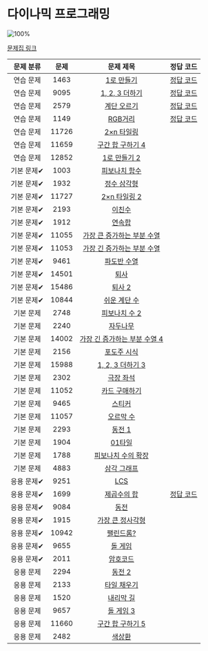 # 다이나믹 프로그래밍

![100%](https://progress-bar.dev/5/?scale=44&title=progress&width=500&color=babaca&suffix=/44)

[문제집 링크](https://www.acmicpc.net/workbook/view/7319)

| 문제 분류  |  문제   |                           문제 제목                            |                                  정답 코드                                  |
|:------:|:-----:|:----------------------------------------------------------:|:-----------------------------------------------------------------------:|
| 연습 문제  | 1463  |       [1로 만들기](https://www.acmicpc.net/problem/1463)       |  [정답 코드](../../baa_kingDog/dynamicProgramming/_1463_1로_만들기/Main.java)   | 
| 연습 문제  | 9095  |    [1, 2, 3 더하기](https://www.acmicpc.net/problem/9095)     | [정답 코드](../../baa_kingDog/dynamicProgramming/_9095_1_2_3_더하기/Main.java) |   
| 연습 문제  | 2579  |       [계단 오르기](https://www.acmicpc.net/problem/2579)       |  [정답 코드](../../baa_kingDog/dynamicProgramming/_2579_계단_오르기/Main.java)   |
| 연습 문제  | 1149  |       [RGB거리](https://www.acmicpc.net/problem/1149)        |   [정답 코드](../../baa_kingDog/dynamicProgramming/_1149_RGB거리/Main.java)   |
| 연습 문제  | 11726 |      [2×n 타일링](https://www.acmicpc.net/problem/11726)      |                                                                         |
| 연습 문제  | 11659 |    [구간 합 구하기 4](https://www.acmicpc.net/problem/11659)     |                                                                         |
| 연습 문제  | 12852 |     [1로 만들기 2](https://www.acmicpc.net/problem/12852)      |                                                                         |
| 기본 문제✔ | 1003  |      [피보나치 함수](https://www.acmicpc.net/problem/1003)       |                                                                         |
| 기본 문제✔ | 1932  |       [정수 삼각형](https://www.acmicpc.net/problem/1932)       |                                                                         |
| 기본 문제✔ | 11727 |     [2×n 타일링 2](https://www.acmicpc.net/problem/11727)     |                                                                         |
| 기본 문제✔ | 2193  |        [이친수](https://www.acmicpc.net/problem/2193)         |                                                                         |
| 기본 문제✔ | 1912  |        [연속합](https://www.acmicpc.net/problem/1912)         |                                                                         |
| 기본 문제✔ | 11055 |  [가장 큰 증가하는 부분 수열](https://www.acmicpc.net/problem/11055)  |                                                                         |
| 기본 문제✔ | 11053 |  [가장 긴 증가하는 부분 수열](https://www.acmicpc.net/problem/11053)  |                                                                         |
| 기본 문제✔ | 9461  |       [파도반 수열](https://www.acmicpc.net/problem/9461)       |                                                                         |
| 기본 문제✔ | 14501 |        [퇴사](https://www.acmicpc.net/problem/14501)         |                                                                         |
| 기본 문제✔ | 15486 |       [퇴사 2](https://www.acmicpc.net/problem/15486)        |                                                                         |
| 기본 문제✔ | 10844 |      [쉬운 계단 수](https://www.acmicpc.net/problem/10844)      |                                                                         |
| 기본 문제  | 2748  |      [피보나치 수 2](https://www.acmicpc.net/problem/2748)      |                                                                         |
| 기본 문제  | 2240  |        [자두나무](https://www.acmicpc.net/problem/2240)        |                                                                         |
| 기본 문제  | 14002 | [가장 긴 증가하는 부분 수열 4](https://www.acmicpc.net/problem/14002) |                                                                         |
| 기본 문제  | 2156  |       [포도주 시식](https://www.acmicpc.net/problem/2156)       |                                                                         |
| 기본 문제  | 15988 |   [1, 2, 3 더하기 3](https://www.acmicpc.net/problem/15988)   |                                                                         |
| 기본 문제  | 2302  |       [극장 좌석](https://www.acmicpc.net/problem/2302)        |                                                                         |
| 기본 문제  | 11052 |      [카드 구매하기](https://www.acmicpc.net/problem/11052)      |                                                                         |
| 기본 문제  | 9465  |        [스티커](https://www.acmicpc.net/problem/9465)         |                                                                         |
| 기본 문제  | 11057 |       [오르막 수](https://www.acmicpc.net/problem/11057)       |                                                                         |
| 기본 문제  | 2293  |        [동전 1](https://www.acmicpc.net/problem/2293)        |                                                                         |
| 기본 문제  | 1904  |        [01타일](https://www.acmicpc.net/problem/1904)        |                                                                         |
| 기본 문제  | 1788  |     [피보나치 수의 확장](https://www.acmicpc.net/problem/1788)     |                                                                         |
| 기본 문제  | 4883  |       [삼각 그래프](https://www.acmicpc.net/problem/4883)       |                                                                         |
| 응용 문제✔ | 9251  |        [LCS](https://www.acmicpc.net/problem/9251)         |                                                                         |
| 응용 문제✔ | 1699  |       [제곱수의 합](https://www.acmicpc.net/problem/1699)       |  [정답 코드](../../baa_kingDog/dynamicProgramming/_1699_제곱수의_합/Main.java)   |
| 응용 문제✔ | 9084  |         [동전](https://www.acmicpc.net/problem/9084)         |                                                                         |
| 응용 문제✔ | 1915  |     [가장 큰 정사각형](https://www.acmicpc.net/problem/1915)      |                                                                         |
| 응용 문제✔ | 10942 |       [팰린드롬?](https://www.acmicpc.net/problem/10942)       |                                                                         |
| 응용 문제✔ | 9655  |        [돌 게임](https://www.acmicpc.net/problem/9655)        |                                                                         |
| 응용 문제✔ | 2011  |        [암호코드](https://www.acmicpc.net/problem/2011)        |                                                                         |
| 응용 문제  | 2294  |        [동전 2](https://www.acmicpc.net/problem/2294)        |                                                                         |
| 응용 문제  | 2133  |       [타일 채우기](https://www.acmicpc.net/problem/2133)       |                                                                         |
| 응용 문제  | 1520  |       [내리막 길](https://www.acmicpc.net/problem/1520)        |                                                                         |
| 응용 문제  | 9657  |       [돌 게임 3](https://www.acmicpc.net/problem/9657)       |                                                                         |
| 응용 문제  | 11660 |    [구간 합 구하기 5](https://www.acmicpc.net/problem/11660)     |                                                                         |
| 응용 문제  | 2482  |        [색상환](https://www.acmicpc.net/problem/2482)         |                                                                         |